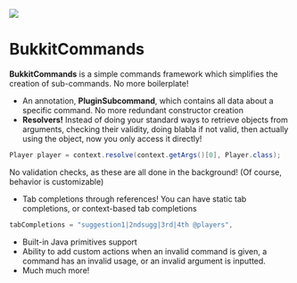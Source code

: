 [![](https://jitpack.io/v/ReflxctionDev/BukkitCommands.svg)](https://jitpack.io/#ReflxctionDev/BukkitCommands)
# BukkitCommands
**BukkitCommands** is a simple commands framework which simplifies the creation of sub-commands. No more boilerplate!

 - An annotation, **PluginSubcommand**, which contains all data about a specific command. No more redundant constructor creation
 - **Resolvers!** Instead of doing your standard ways to retrieve objects from arguments, checking their validity, doing blabla if not valid, then actually using the object, now you only access it directly!
 ```java
 Player player = context.resolve(context.getArgs()[0], Player.class);
 ```  
 No validation checks, as these are all done in the background! (Of course, behavior is customizable)
 * Tab completions through references! You can have static tab completions, or context-based tab completions
 ```java
 tabCompletions = "suggestion1|2ndsugg|3rd|4th @players",
 ```
 * Built-in Java primitives support
 * Ability to add custom actions when an invalid command is given, a command has an invalid usage, or an invalid argument is inputted.
 * Much much more!
